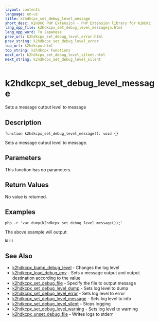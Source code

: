 ```yaml
---
layout: contents
language: en-us
title: k2hdkcpx_set_debug_level_message
short_desc: K2HDKC PHP Extension - PHP Extension library for K2HDKC
lang_opp_file: k2hdkcpx_set_debug_level_messageja.html
lang_opp_word: To Japanese
prev_url: k2hdkcpx_set_debug_level_error.html
prev_string: k2hdkcpx_set_debug_level_error
top_url: k2hdkcpx.html
top_string: k2hdkcpx Functions
next_url: k2hdkcpx_set_debug_level_silent.html
next_string: k2hdkcpx_set_debug_level_silent
---
```


# k2hdkcpx_set_debug_level_message
Sets a message output level to message

## Description

```
function k2hdkcpx_set_debug_level_message(): void {}
```

Sets a message output level to message.

## Parameters
This function has no parameters.

## Return Values
No value is returned. 

## Examples

```
php -r 'var_dump(k2hdkcpx_set_debug_level_message());'
```

The above example will output:

```
NULL
```


## See Also
- [k2hdkcpx_bump_debug_level](k2hdkcpx_bump_debug_level.html) - Changes the log level
- [k2hdkcpx_load_debug_env](k2hdkcpx_load_debug_env.html) - Sets a message output and output destination according to the value
- [k2hdkcpx_set_debug_file](k2hdkcpx_set_debug_file.html) - Specify the file to output message
- [k2hdkcpx_set_debug_level_dump](k2hdkcpx_set_debug_level_dump.html) - Sets log level to dump
- [k2hdkcpx_set_debug_level_error](k2hdkcpx_set_debug_level_error.html) - Sets log level to error
- [k2hdkcpx_set_debug_level_message](k2hdkcpx_set_debug_level_message.html) - Sets log level to info
- [k2hdkcpx_set_debug_level_silent](k2hdkcpx_set_debug_level_silent.html) - Stops logging
- [k2hdkcpx_set_debug_level_warning](k2hdkcpx_set_debug_level_warning.html) - Sets log level to warning
- [k2hdkcpx_unset_debug_file](k2hdkcpx_unset_debug_file.html) - Writes logs to stderr
